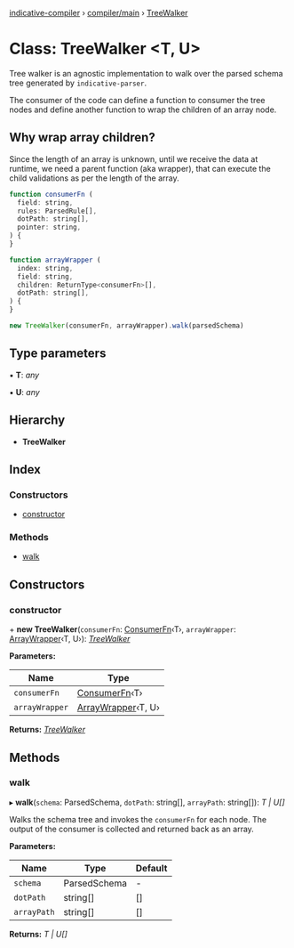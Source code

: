 [indicative-compiler](../README.md) › [compiler/main](../modules/compiler_main.md) › [TreeWalker](compiler_main.treewalker.md)

# Class: TreeWalker <**T, U**>

Tree walker is an agnostic implementation to walk over the parsed schema
tree generated by `indicative-parser`.

The consumer of the code can define a function to consumer the tree nodes and
define another function to wrap the children of an array node.

## Why wrap array children?
Since the length of an array is unknown, until we receive the data at
runtime, we need a parent function (aka wrapper), that can execute
the child validations as per the length of the array.

```js
function consumerFn (
  field: string,
  rules: ParsedRule[],
  dotPath: string[],
  pointer: string,
) {
}

function arrayWrapper (
  index: string,
  field: string,
  children: ReturnType<consumerFn>[],
  dotPath: string[],
) {
}

new TreeWalker(consumerFn, arrayWrapper).walk(parsedSchema)
```

## Type parameters

▪ **T**: *any*

▪ **U**: *any*

## Hierarchy

* **TreeWalker**

## Index

### Constructors

* [constructor](compiler_main.treewalker.md#constructor)

### Methods

* [walk](compiler_main.treewalker.md#walk)

## Constructors

###  constructor

\+ **new TreeWalker**(`consumerFn`: [ConsumerFn](../modules/compiler_main.md#consumerfn)‹T›, `arrayWrapper`: [ArrayWrapper](../modules/compiler_main.md#arraywrapper)‹T, U›): *[TreeWalker](compiler_main.treewalker.md)*

**Parameters:**

Name | Type |
------ | ------ |
`consumerFn` | [ConsumerFn](../modules/compiler_main.md#consumerfn)‹T› |
`arrayWrapper` | [ArrayWrapper](../modules/compiler_main.md#arraywrapper)‹T, U› |

**Returns:** *[TreeWalker](compiler_main.treewalker.md)*

## Methods

###  walk

▸ **walk**(`schema`: ParsedSchema, `dotPath`: string[], `arrayPath`: string[]): *T | U[]*

Walks the schema tree and invokes the `consumerFn` for each node.
The output of the consumer is collected and returned back as an
array.

**Parameters:**

Name | Type | Default |
------ | ------ | ------ |
`schema` | ParsedSchema | - |
`dotPath` | string[] |  [] |
`arrayPath` | string[] |  [] |

**Returns:** *T | U[]*
